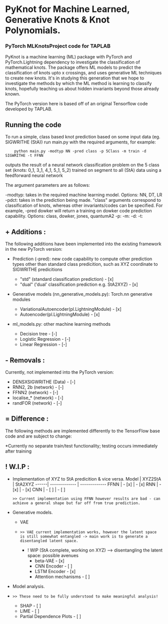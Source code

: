 # PyKnot for Machine Learned, Generative Knots & Knot Polynomials.

### PyTorch MLKnotsProject code for TAPLAB 

PyKnot is a machine learning (ML) package with PyTorch and PyTorch.Lightning dependency to investigate the classification of mathematical knots. The package offers ML models to predict the classification of knots upto x crossings, and uses generative ML techniques to create new knots.
It's in studying this generation that we hope to investigate the methods by which the ML method is learning to classify knots, hopefully teaching us about hidden invariants beyond those already known.

The PyTorch version here is based off of an original Tensorflow code developed by TAPLAB.

## Running the code

To run a simple, class based knot prediction based on some input data (eg. SIGWRITHE (StA)) run main.py with the required arguments, for example:

```
    python main.py -modtyp NN -pred class -p 5Class -m train -d SIGWRITHE -t FFNN 
```
outputs the result of a neural network classification problem on the 5 class set (knots: 0_1, 3_1, 4_1, 5_1, 5_2) trained on segment to all (StA) data using a feedforward neural network

The argument parameters are as follows:

-modtyp: takes in the required machine learning model.
Options: NN, DT, LR
-pdct: takes in the prediction being made. "class" arguments correspond to classification of knots, whereas other invariants/codes can be specified. For example, -pred dowker will return a training on dowker code prediction capability.
Options: class, dowker, jones, quantumA2
-p: 
-m: 
-d:
-t: 


## +  Additions :

The following additions have been implemented into the existing framework in the new PyTorch version:

* Prediction (-pred): new code capability to compute other prediction types other than standard class predicition, such as XYZ coordinate to SIGWRITHE predicitions
    * "std" (standard classification prediction) - [x] 
    * "dual" ('dual' classification prediction e.g. StA2XYZ) - [x]

* Generative models (nn_generative_models.py): Torch.nn generative modules
    * VariationalAutoencoder(pl.LightningModule) - [x]
    * Autoencoder(pl.LightningModule) - [x]

* ml_models.py: other machine learning methods
    * Decision tree - [-]
    * Logistic Regression - [-]
    * Linear Regression - [-]

## - Removals :

Currently, not implemented into the PyTorch version:

* DENSXSIGWRITHE (Data) - [-]
* RNN2, 2b (network) - [-]
* FFNN2 (network) - [-]
* localise_* (network) - [-]
* randFOR (network) - [-]

## = Difference :

The following methods are implemented differently to the TensorFlow base code and are subject to change:

*Currently no separate train/test functionality; testing occurs immediately after training


## ! W.I.P :

* Implementation of XYZ to StA predicition & vice versa.
     Model | XYZ2StA  | StA2XYZ
    ------| ------------- | -------------
    FFNN | - [x] | - [x]
    RNN  | - [x] | - [x]
    CNN  | - [ ] | - [ ]

      >> Current implementation using FFNN however results are bad - can achieve a general shape but far off from true prediction. 

* Generative models.
    * VAE
    *     >> VAE current implementation works, however the latent space is still somewhat entangled -> main work is to generate a disentangled latent space.
        * ! WIP (StA complete, working on XYZ) --> disentangling the latent space: possible avenues
            * beta-VAE - [x]
            * CNN Encoder - [ ]
            * LSTM Encoder - [x]
            * Attention mechanisms - [ ]  

* Model analysis.
*     >> These need to be fully understood to make meaningful analysis! 
    * SHAP - [ ]
    * LIME - [ ]
    * Partial Dependence Plots - [ ] 




